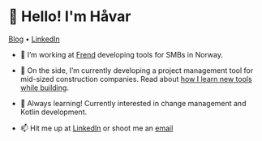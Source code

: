 # 👋 Hello! I'm Håvar
[Blog](https://blog.havar.dev) • [LinkedIn](https://www.linkedin.com/in/havarhagelund)


- 🔭 I’m working at [Frend](https://frend.no) developing tools for SMBs in Norway.
- 🌱 On the side, I’m currently developing a project management tool for mid-sized construction companies. Read about [how I learn new tools while building](https://blog.havar.dev/app).
- 🤔 Always learning! Currently interested in change management and Kotlin development.
  
- 📫 Hit me up at [LinkedIn](https://www.linkedin.com/in/havarhagelund) or shoot me an [email](mailto:havar@hagelund.me)
